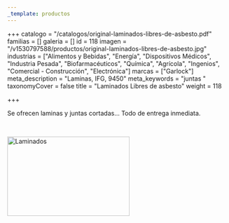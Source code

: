```yaml
---
_template: productos
---
```







+++
catalogo = "/catalogos/original-laminados-libres-de-asbesto.pdf"
familias = []
galeria = []
id = 118
imagen = "/v1530797588/productos/original-laminados-libres-de-asbesto.jpg"
industrias = ["Alimentos y Bebidas", "Energía", "Dispositivos Médicos", "Industria Pesada", "Biofarmacéuticos", "Química", "Agrícola", "Ingenios", "Comercial - Construcción", "Electrónica"]
marcas = ["Garlock"]
meta_description = "Laminas, IFG, 9450"
meta_keywords = "juntas "
taxonomyCover = false
title = "Laminados Libres de asbesto"
weight = 118

+++
<p>Se ofrecen laminas y juntas cortadas... Todo de entrega inmediata.</p>
<p> </p>
<p><img src="images/productos/a9b2a1515f4d16504b93bd07527dddfb-GJC.jpg" alt="Laminados" width="279" height="181" /></p>
